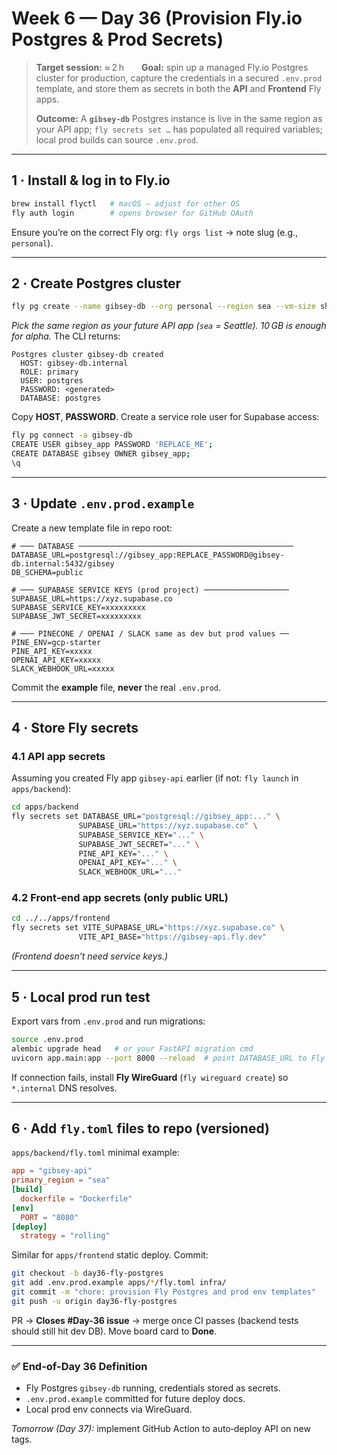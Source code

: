 # Week 6 — Day 36 (Provision Fly.io Postgres & Prod Secrets)

> **Target session:** ≈ 2 h  **Goal:** spin up a managed Fly.io Postgres cluster for production, capture the credentials in a secured `.env.prod` template, and store them as secrets in both the **API** and **Frontend** Fly apps.
>
> **Outcome:** A **`gibsey-db`** Postgres instance is live in the same region as your API app; `fly secrets set …` has populated all required variables; local prod builds can source `.env.prod`.

---

## 1 · Install & log in to Fly.io

```bash
brew install flyctl   # macOS — adjust for other OS
fly auth login        # opens browser for GitHub OAuth
```

Ensure you’re on the correct Fly org: `fly orgs list` → note slug (e.g., `personal`).

---

## 2 · Create Postgres cluster

```bash
fly pg create --name gibsey-db --org personal --region sea --vm-size shared-cpu-1x --volume-size 10
```

*Pick the same region as your future API app (`sea` = Seattle). 10 GB is enough for alpha.*
The CLI returns:

```
Postgres cluster gibsey-db created
  HOST: gibsey-db.internal
  ROLE: primary
  USER: postgres
  PASSWORD: <generated>
  DATABASE: postgres
```

Copy **HOST**, **PASSWORD**. Create a service role user for Supabase access:

```bash
fly pg connect -a gibsey-db
CREATE USER gibsey_app PASSWORD 'REPLACE_ME';
CREATE DATABASE gibsey OWNER gibsey_app;
\q
```

---

## 3 · Update `.env.prod.example`

Create a new template file in repo root:

```env
# ─── DATABASE ────────────────────────────────────────────────
DATABASE_URL=postgresql://gibsey_app:REPLACE_PASSWORD@gibsey-db.internal:5432/gibsey
DB_SCHEMA=public

# ─── SUPABASE SERVICE KEYS (prod project) ───────────────────
SUPABASE_URL=https://xyz.supabase.co
SUPABASE_SERVICE_KEY=xxxxxxxxx
SUPABASE_JWT_SECRET=xxxxxxxxx

# ─── PINECONE / OPENAI / SLACK same as dev but prod values ──
PINE_ENV=gcp-starter
PINE_API_KEY=xxxxx
OPENAI_API_KEY=xxxxx
SLACK_WEBHOOK_URL=xxxxx
```

Commit the **example** file, **never** the real `.env.prod`.

---

## 4 · Store Fly secrets

### 4.1 API app secrets

Assuming you created Fly app `gibsey-api` earlier (if not: `fly launch` in `apps/backend`):

```bash
cd apps/backend
fly secrets set DATABASE_URL="postgresql://gibsey_app:..." \
               SUPABASE_URL="https://xyz.supabase.co" \
               SUPABASE_SERVICE_KEY="..." \
               SUPABASE_JWT_SECRET="..." \
               PINE_API_KEY="..." \
               OPENAI_API_KEY="..." \
               SLACK_WEBHOOK_URL="..."
```

### 4.2 Front‑end app secrets (only public URL)

```bash
cd ../../apps/frontend
fly secrets set VITE_SUPABASE_URL="https://xyz.supabase.co" \
               VITE_API_BASE="https://gibsey-api.fly.dev"
```

*(Frontend doesn’t need service keys.)*

---

## 5 · Local prod run test

Export vars from `.env.prod` and run migrations:

```bash
source .env.prod
alembic upgrade head   # or your FastAPI migration cmd
uvicorn app.main:app --port 8000 --reload  # point DATABASE_URL to Fly internal FQDN; works via WireGuard
```

If connection fails, install **Fly WireGuard** (`fly wireguard create`) so `*.internal` DNS resolves.

---

## 6 · Add `fly.toml` files to repo (versioned)

`apps/backend/fly.toml` minimal example:

```toml
app = "gibsey-api"
primary_region = "sea"
[build]
  dockerfile = "Dockerfile"
[env]
  PORT = "8080"
[deploy]
  strategy = "rolling"
```

Similar for `apps/frontend` static deploy.
Commit:

```bash
git checkout -b day36-fly-postgres
git add .env.prod.example apps/*/fly.toml infra/
git commit -m "chore: provision Fly Postgres and prod env templates"
git push -u origin day36-fly-postgres
```

PR → **Closes #Day-36 issue** → merge once CI passes (backend tests should still hit dev DB).
Move board card to **Done**.

---

### ✅ End-of-Day 36 Definition

* Fly Postgres `gibsey-db` running, credentials stored as secrets.
* `.env.prod.example` committed for future deploy docs.
* Local prod env connects via WireGuard.

*Tomorrow (Day 37):* implement GitHub Action to auto‑deploy API on new tags.